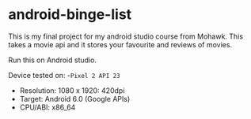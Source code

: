 # android-binge-list
This is my final project for my android studio course from Mohawk. This takes a movie api and it stores your favourite and reviews of movies.

Run this on Android studio.

Device tested on: 
-`Pixel 2 API 23` 
- Resolution: 1080 x 1920: 420dpi
- Target: Android 6.0 (Google APIs) 
- CPU/ABI: x86_64 
